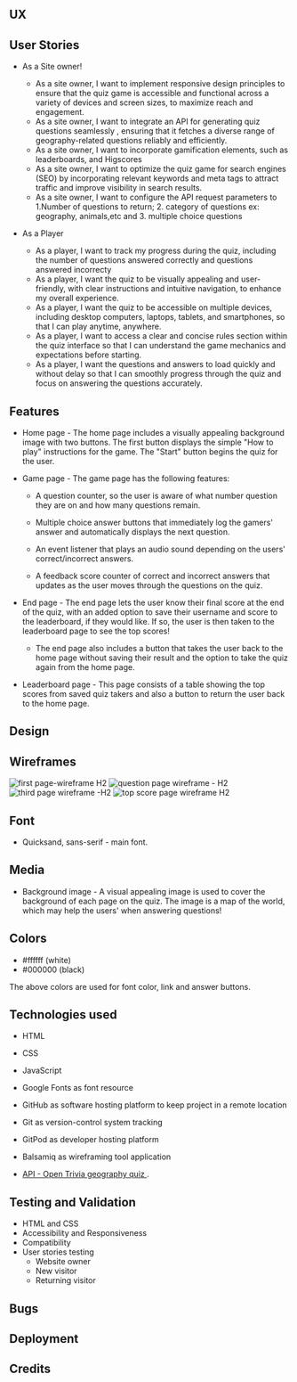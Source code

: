 ## UX

## User Stories
* As a Site owner!

  * As a site owner, I want to implement responsive design principles to ensure that the quiz game is accessible and functional across a variety of devices and screen sizes, to maximize reach and engagement.
  * As a site owner, I want to integrate an API for generating quiz questions seamlessly , ensuring that it fetches a diverse range of geography-related questions reliably and  efficiently.
  * As a site owner, I want to incorporate gamification elements, such as  leaderboards, and Higscores
  * As a site owner, I want to optimize the quiz game for search engines (SEO) by incorporating relevant keywords and meta tags to attract  traffic and improve visibility in search results.
  * As a site owner, I want to configure the API request parameters to  1.Number of questions to return; 2. category of questions ex: geography, animals,etc and 3. multiple choice questions
* As a Player
  * As a player, I want to track my progress during the quiz, including the number of questions answered correctly and questions answered incorrecty
  * As a player, I want the quiz to be visually appealing and user-friendly, with clear instructions and intuitive navigation, to enhance my overall experience.
  * As a player, I want the quiz to be accessible on multiple devices, including desktop computers, laptops, tablets, and smartphones, so that I can play anytime, anywhere.
  * As a player, I want to access a clear and concise rules section within the quiz interface so that I can understand the game mechanics and expectations before starting.
  * As a player, I want the questions and answers to load quickly and without delay so that I can smoothly progress through the quiz and focus on answering the questions accurately.

## Features
* Home page - The home page includes a visually appealing background image with two buttons. The first button displays the simple "How to play" instructions for the game. The "Start" button begins the quiz for the user. 

* Game page - The game page has the following features:

    * A question counter, so the user is aware of what number question they are on and how many questions remain.

    * Multiple choice answer buttons that immediately log the gamers' answer and automatically displays the next question. 

    * An event listener that plays an audio sound depending on the users' correct/incorrect answers.

    * A feedback score counter of correct and incorrect answers that updates as the user moves through the questions on the quiz.

* End page - The end page lets the user know their final score at the end of the quiz, with an added option to save their username and score to the leaderboard, if they would like. If so, the user is then taken to the leaderboard page to see the top scores!
    * The end page also includes a button that takes the user back to the home page without saving their result and the option to take the quiz again from the home page.

* Leaderboard page - This page consists of a table showing the top scores from saved quiz takers and also a button to return the user back to the home page.

## Design

## Wireframes

![first page-wireframe H2](https://github.com/MorgaanW/genius-at-geography-quiz/assets/76822546/954ee76a-4632-466c-9530-ddcbe7520a1c)
![question page wireframe - H2](https://github.com/jenaleigh01/genius-at-geography-quiz/assets/153202221/3155ca6a-8f06-426e-8267-51cf13cf8bb2)
![third page wireframe -H2](https://github.com/jenaleigh01/genius-at-geography-quiz/assets/153202221/0b25cf66-6b1d-472e-b9f1-8b023710f302)
![top score page wireframe H2 ](https://github.com/jenaleigh01/genius-at-geography-quiz/assets/153202221/43421560-354c-4978-822c-7fbd3d4e2d9c)

## Font

* Quicksand, sans-serif - main font.

## Media

* Background image - A visual appealing image is used to cover the background of each page on the quiz. The image is a map of the world, which may help the users' when answering questions! 

## Colors

* #ffffff (white) 
* #000000 (black)

The above colors are used for font color, link and answer buttons.


## Technologies used

* HTML 

* CSS 

* JavaScript 

* Google Fonts as font resource

* GitHub as software hosting platform to keep project in a remote location

* Git as version-control system tracking

* GitPod as developer hosting platform

* Balsamiq as wireframing tool application

* [API - Open Trivia geography quiz ](https://opentdb.com/api_config.php).  

## Testing and Validation
* HTML and CSS
* Accessibility and Responsiveness
* Compatibility
* User stories testing
   * Website owner
   * New visitor
   * Returning visitor
## Bugs
## Deployment
## Credits

